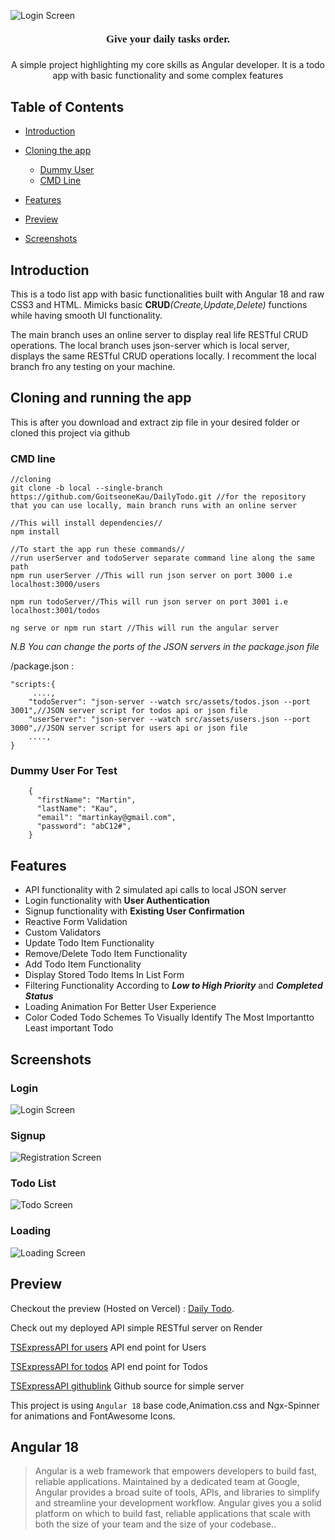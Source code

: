 <link rel="preconnect" href="https://fonts.googleapis.com">
<link rel="preconnect" href="https://fonts.gstatic.com" crossorigin>
<link href="https://fonts.googleapis.com/css2?family=Poppins:ital,wght@0,100;0,200;0,300;0,400;0,500;0,600;0,700;0,800;0,900;1,100;1,200;1,300;1,400;1,500;1,600;1,700;1,800;1,900&family=Roboto:ital,wght@0,100;0,300;0,400;0,500;0,700;0,900;1,100;1,300;1,400;1,500;1,700;1,900&display=swap" rel="stylesheet">


![Login Screen](/src/assets/images/logo.PNG)

<h4 align="center" style="font-family:Poppins;font-size:1.2em;margin-top:20px">Give your daily tasks order.</h4>
<p align="center">A simple project highlighting my core skills as Angular developer. It is a todo app with basic functionality and some complex features</p>


## Table of Contents

* [Introduction](#introduction)

* [Cloning the app](#cloning-and-running-the-app)
  * [Dummy User](#dummy-user-for-test)
  * [CMD Line](#cmd-line)

* [Features](#features)

* [Preview](#preview)

* [Screenshots](#screenshots)




## Introduction
This is a todo list app with basic functionalities built with Angular 18 and raw CSS3 and HTML.
Mimicks basic **CRUD**_(Create,Update,Delete)_ functions while having smooth UI functionality.

The main branch uses an online server to display real life RESTful CRUD operations. The local branch uses json-server which is local server, displays the same RESTful CRUD operations locally. I recomment the local branch fro any testing on your machine.





## Cloning and running the app
This is after you download and extract zip file in your desired folder or cloned this project via github

### CMD line
```
//cloning
git clone -b local --single-branch https://github.com/GoitseoneKau/DailyTodo.git //for the repository that you can use locally, main branch runs with an online server

//This will install dependencies//
npm install 

//To start the app run these commands//
//run userServer and todoServer separate command line along the same path
npm run userServer //This will run json server on port 3000 i.e localhost:3000/users

npm run todoServer//This will run json server on port 3001 i.e localhost:3001/todos

ng serve or npm run start //This will run the angular server
```

*N.B You can change the ports of the JSON servers in the package.json file*

/package.json :
```
"scripts:{
     ....,
    "todoServer": "json-server --watch src/assets/todos.json --port 3001",//JSON server script for todos api or json file
    "userServer": "json-server --watch src/assets/users.json --port 3000",//JSON server script for users api or json file
    ....,
}
```

###  Dummy User For Test
```
    {
      "firstName": "Martin",
      "lastName": "Kau",
      "email": "martinkay@gmail.com",
      "password": "abC12#",
    }
```
## Features

* API functionality with 2 simulated api calls to local JSON server
* Login functionality with **User Authentication**
* Signup functionality with **Existing User Confirmation**
* Reactive Form Validation
* Custom Validators
* Update Todo Item Functionality
* Remove/Delete Todo Item Functionality
* Add Todo Item Functionality
* Display Stored Todo Items In List Form
* Filtering Functionality According to *__Low to High Priority__* and *__Completed Status__*
* Loading Animation For Better User Experience
* Color Coded Todo Schemes To Visually Identify The Most Importantto Least important Todo

## Screenshots
### Login
![Login Screen](/src/assets/images/login.PNG)
### Signup
![Registration Screen](/src/assets/images/registration.PNG)
### Todo List
![Todo Screen](/src/assets/images/filter.PNG)
### Loading
![Loading Screen](/src/assets/images/loading.png)

## Preview

Checkout the preview (Hosted on Vercel) : [Daily Todo](https://daily-todo-one.vercel.app/).

Check out my deployed API simple RESTful server on Render 

[TSExpressAPI for users](https://tsexpressrestapi.onrender.com/api/users) API end point for Users

[TSExpressAPI for todos](https://tsexpressrestapi.onrender.com/api/todos) API end point for Todos

[TSExpressAPI githublink](https://github.com/GoitseoneKau/TSExpressRestAPI) Github source for simple server

This project is using `Angular 18` base code,Animation.css and Ngx-Spinner for animations and FontAwesome Icons.

## Angular 18

> Angular is a web framework that empowers developers to build fast, reliable applications.
Maintained by a dedicated team at Google, Angular provides a broad suite of tools, APIs, and libraries to simplify and streamline your development workflow. Angular gives you a solid platform on which to build fast, reliable applications that scale with both the size of your team and the size of your codebase..
>